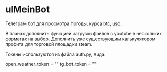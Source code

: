 # ulMeinBot
Телеграм бот для просмотра погоды, курса btc, usd.

В планах дополнить функцией загрузки файлов с youtube в нескольких форматах на выбор.
Дополнить уже существующим калькулятором профита для торговой площадки steam.


Токены используются из файла auth.py, вида:

open_weather_token = "<TOKEN>"
tg_bot_token = "<TOKEN>"